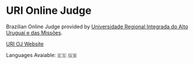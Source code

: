 # URI Online Judge
 
Brazilian Online Judge provided by [Universidade Regional Integrada do Alto Uruguai e das Missões](http://www.uricer.edu.br/site/inicio). 

[URI OJ Website](https://www.urionlinejudge.com.br)

Languages Avaiable: :es: :uk: 
